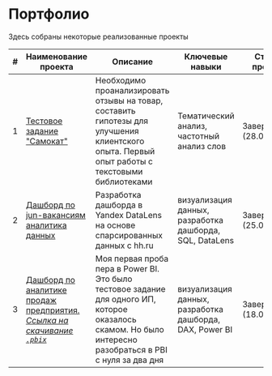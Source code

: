 # Портфолио
Здесь собраны некоторые реализованные проекты

| # | Наименование проекта | Описание | Ключевые навыки | Статус проекта |
| ----------- | ----------- | ----------- | ----------- | ----------- |
| 1 | [Тестовое задание "Самокат"](https://github.com/vadimstupakov/pet_projects_and_test_tasks/tree/bf2269b97e756ff051749bb2096c2fd0ee6be55c/samokat) | Необходимо проанализировать отзывы на товар, составить гипотезы для улучшения клиентского опыта. Первый опыт работы с текстовыми библиотеками | Тематический анализ, частотный анализ слов | Завершен (28.07.2023) |
| 2 | [Дашборд по jun-вакансиям аналитика данных](https://datalens.yandex/sntzs4qf3i2mh) | Разработка дашборда в Yandex DataLens на основе спарсированных данных с hh.ru | визуализация данных, разработка дашборда, SQL, DataLens | Завершен (25.07.2023) |
| 3 | [Дашборд по аналитике продаж предприятия. <br> _Ссылка на скачивание ``.pbix``_](https://github.com/vadimstupakov/pet_projects/raw/main/Аналитика_продаж_тест_Ступаков_В.Ю..pbix) | Моя первая проба пера в Power BI. Это было тестовое задание для одного ИП, которое оказалось скамом. Но было интересно разобраться в PBI с нуля за два дня | визуализация данных, разработка дашборда, DAX, Power BI | Завершен (18.07.2023) |
